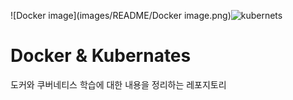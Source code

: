 ![Docker image](images/README/Docker image.png)![kubernets](https://user-images.githubusercontent.com/93081720/174333422-4e2f7a03-f585-4edf-884c-0af7fea7ac5d.png)

# Docker & Kubernates

도커와 쿠버네티스 학습에 대한 내용을 정리하는 레포지토리
